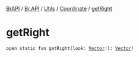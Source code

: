 [BrAPI](../../../index.md) / [Br.API](../../index.md) / [Utils](../index.md) / [Coordinate](index.md) / [getRight](./get-right.md)

# getRight

`open static fun getRight(look: `[`Vector`](https://hub.spigotmc.org/javadocs/spigot/org/bukkit/util/Vector.html)`!): `[`Vector`](https://hub.spigotmc.org/javadocs/spigot/org/bukkit/util/Vector.html)`!`